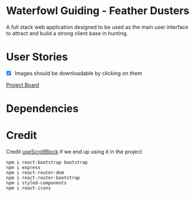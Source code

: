 # Waterfowl Guiding - Feather Dusters

A full stack web application designed to be used as the main user interface to attract and build a strong client base in hunting.

# User Stories

- [x] Images should be downloadable by clicking on them

[Project Board](https://github.com/JeremiahStrzelczyk/waterfowl-guiding-feather-dusters/projects/1)

# Dependencies

# Credit

Credit [useScrollBlock](https://gist.github.com/reecelucas/2f510e6b8504008deaaa52732202d2da) if we end up using it in the project

```
npm i react-bootstrap bootstrap
npm i express
npm i react-router-dom
npm i react-router-bootstrap
npm i styled-components
npm i react-icons
```
